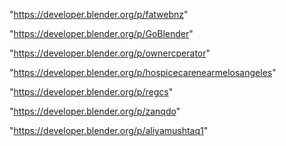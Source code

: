 "https://developer.blender.org/p/fatwebnz"

"https://developer.blender.org/p/GoBlender"

"https://developer.blender.org/p/ownercperator"

"https://developer.blender.org/p/hospicecarenearmelosangeles"

"https://developer.blender.org/p/regcs"

"https://developer.blender.org/p/zanqdo"

 
"https://developer.blender.org/p/aliyamushtaq1"


 
